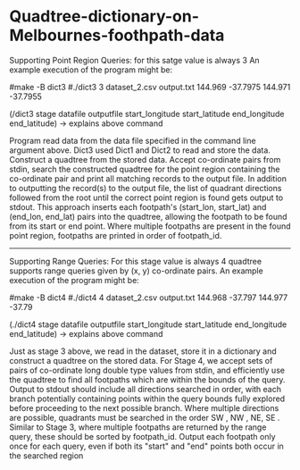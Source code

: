 # Quadtree-dictionary-on-Melbournes-foothpath-data

Supporting Point Region Queries: for this satge value is always 3
An example execution of the program might be:

#make -B dict3
#./dict3 3 dataset_2.csv output.txt 144.969 -37.7975 144.971 -37.7955

(/dict3 stage datafile outputfile start_longitude start_latitude end_longitude end_latitude) -> explains above command

Program read data from the data file specified in the command line argument above. Dict3 used Dict1 and Dict2 to read and store the data.
Construct a quadtree from the stored data.
Accept co-ordinate pairs from stdin, search the constructed quadtree for the point region containing the co-ordinate pair and print all matching records to the output file.
In addition to outputting the record(s) to the output file, the list of quadrant directions followed from the root until the correct point region is found gets output to stdout.
This approach inserts each footpath's (start_lon, start_lat) and (end_lon, end_lat) pairs into the quadtree, allowing the footpath to be found from its start or end point.
Where multiple footpaths are present in the found point region, footpaths are printed in order of footpath_id.

-----------------------------------------------------------------------------------------------------------------------------------------------------------

Supporting Range Queries: For this stage value is always 4
quadtree supports range queries given by (x, y) co-ordinate pairs.
An example execution of the program might be:

#make -B dict4
#./dict4 4 dataset_2.csv output.txt 144.968 -37.797 144.977 -37.79

(./dict4 stage datafile outputfile start_longitude start_latitude end_longitude end_latitude) -> explains above command

Just as stage 3 above, we read in the dataset, store it in a dictionary and construct a quadtree on the stored data.
For Stage 4, we  accept sets of pairs of co-ordinate long double type values from stdin, and efficiently use the quadtree to find all footpaths which are within the bounds of the query.
Output to stdout should include all directions searched in order, with each branch potentially containing points within the query bounds fully explored before proceeding to the next possible branch. Where multiple directions are possible, quadrants must be searched in the order SW , NW , NE, SE .
Similar to Stage 3, where multiple footpaths are returned by the range query, these should be sorted by footpath_id. Output each footpath only once for each query, even if both its "start" and "end" points both occur in the searched region
